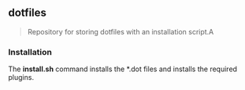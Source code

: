 ## dotfiles
>Repository for storing dotfiles with an installation script.A

### Installation
 The __install.sh__ command installs the *.dot files and installs the required plugins.


